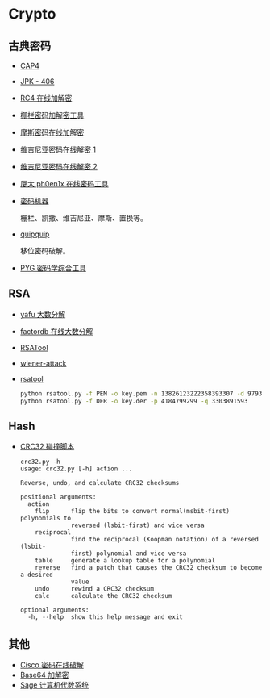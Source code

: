 # Crypto

## 古典密码

- [CAP4](http://down.40huo.cn/crypto/CAP4.zip)

- [JPK - 406](http://down.40huo.cn/crypto/JPK_406.jar)

- [RC4 在线加解密](http://rc4.online-domain-tools.com/)

- [栅栏密码加解密工具](http://down.40huo.cn/crypto/%E6%A0%85%E6%A0%8F%E5%AF%86%E7%A0%81%E5%8A%A0%E8%A7%A3%E5%AF%861.10.rar)

- [摩斯密码在线加解密](http://www.zhongguosou.com/zonghe/moErSiCodeConverter.aspx)

- [维吉尼亚密码在线解密 1](https://www.guballa.de/vigenere-solver)

- [维吉尼亚密码在线解密 2](http://www.mygeocachingprofile.com/codebreaker.vigenerecipher.aspx)

- [厦大 ph0en1x 在线密码工具](http://tool.ph0en1x.com/)

- [密码机器](http://heartsnote.com/tools/cipher.htm)

    栅栏、凯撒、维吉尼亚、摩斯、置换等。

- [quipquip](http://quipqiup.com/)

    移位密码破解。

- [PYG 密码学综合工具](http://down.40huo.cn/crypto/pyg%E5%AF%86%E7%A0%81%E5%AD%A6%E7%BB%BC%E5%90%88%E5%B7%A5%E5%85%B7.zip)

## RSA

- [yafu 大数分解](http://down.40huo.cn/crypto/yafu-1.34.zip)

- [factordb 在线大数分解](http://factordb.com/)

- [RSATool](http://down.40huo.cn/crypto/RSATool2v17.rar_87752.rar)

- [wiener-attack](https://github.com/pablocelayes/rsa-wiener-attack)

- [rsatool](https://github.com/ius/rsatool)

    ```bash
    python rsatool.py -f PEM -o key.pem -n 13826123222358393307 -d 9793706120266356337
    python rsatool.py -f DER -o key.der -p 4184799299 -q 3303891593
    ```


## Hash

- [CRC32 碰撞脚本](https://github.com/theonlypwner/crc32/blog/master/crc32.py)

    ```shell
    crc32.py -h
    usage: crc32.py [-h] action ...

    Reverse, undo, and calculate CRC32 checksums

    positional arguments:
      action
        flip      flip the bits to convert normal(msbit-first) polynomials to
                  reversed (lsbit-first) and vice versa
        reciprocal
                  find the reciprocal (Koopman notation) of a reversed (lsbit-
                  first) polynomial and vice versa
        table     generate a lookup table for a polynomial
        reverse   find a patch that causes the CRC32 checksum to become a desired
                  value
        undo      rewind a CRC32 checksum
        calc      calculate the CRC32 checksum

    optional arguments:
      -h, --help  show this help message and exit
    ```

## 其他

- [Cisco 密码在线破解](http://www.ifm.net.nz/cookbooks/passwordcracker.html)
- [Base64 加解密](http://base64.supfree.net/)
- [Sage 计算机代数系统](http://www.sagemath.org/)
